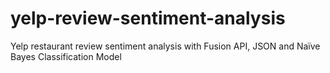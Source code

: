 # yelp-review-sentiment-analysis
Yelp restaurant review sentiment analysis with Fusion API, JSON and Naïve Bayes Classification Model
